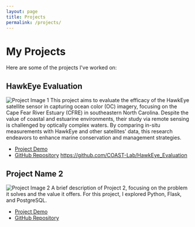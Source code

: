```yaml
---
layout: page
title: Projects
permalink: /projects/
---
```


# My Projects

Here are some of the projects I've worked on:

## HawkEye Evaluation
![Project Image 1](/path/to/image.jpg)
This project aims to evaluate the efficacy of the HawkEye satellite sensor in capturing ocean color (OC) imagery, focusing on the Cape Fear River Estuary (CFRE) in southeastern North Carolina. Despite the value of coastal and estuarine environments, their study via remote sensing is challenged by optically complex waters. By comparing in-situ measurements with HawkEye and other satellites' data, this research endeavors to enhance marine conservation and management strategies.

- [Project Demo](#)
- [GitHub Repository](#) https://github.com/COAST-Lab/HawkEye_Evaluation

## Project Name 2
![Project Image 2](/path/to/image2.jpg)
A brief description of Project 2, focusing on the problem it solves and the value it offers. For this project, I explored Python, Flask, and PostgreSQL.

- [Project Demo](#)
- [GitHub Repository](#)
